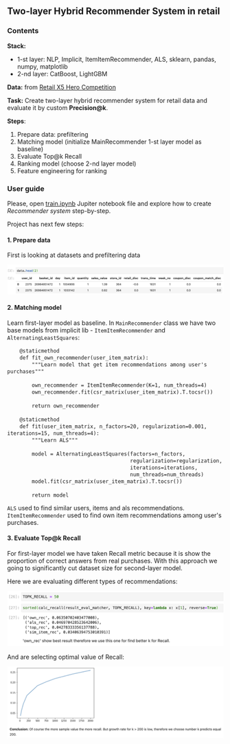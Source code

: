 ## Two-layer Hybrid Recommender System in retail

### Contents

**Stack:**

- 1-st layer: NLP, Implicit, ItemItemRecommender, ALS, sklearn, pandas, numpy, matplotlib
- 2-nd layer: CatBoost, LightGBM


**Data:** from [Retail X5 Hero Competition](https://retailhero.ai/c/recommender_system/overview)


**Task:** 
Create two-layer hybrid recommender system for retail data and evaluate it by custom **Precision@k**.


**Steps**:

1. Prepare data:  prefiltering
2. Matching model (initialize MainRecommender 1-st layer model as baseline)
3. Evaluate Top@k Recall
4. Ranking model (choose 2-nd layer model)
5. Feature engineering for ranking


### User guide

Please, open [train.ipynb](https://github.com/hildar/RecSys-Retail/blob/main/train.ipynb) Jupiter notebook file and explore how to create *Recommender system* step-by-step.

Project has next few steps:

#### 1. Prepare data

First is looking at datasets and prefiltering data

![data image](img/data.png)


#### 2. Matching model

Learn first-layer model as baseline. In `MainRecommender` class we have two base models from implicit lib - `ItemItemRecommender` and `AlternatingLeastSquares`:

```
    @staticmethod
    def fit_own_recommender(user_item_matrix):
        """Learn model that get item recommendations among user's purchases"""

        own_recommender = ItemItemRecommender(K=1, num_threads=4)
        own_recommender.fit(csr_matrix(user_item_matrix).T.tocsr())

        return own_recommender

    @staticmethod
    def fit(user_item_matrix, n_factors=20, regularization=0.001, iterations=15, num_threads=4):
        """Learn ALS"""

        model = AlternatingLeastSquares(factors=n_factors,
                                        regularization=regularization,
                                        iterations=iterations,
                                        num_threads=num_threads)
        model.fit(csr_matrix(user_item_matrix).T.tocsr())

        return model
```

`ALS` used to find similar users, items and als recommendations. `ItemItemRecommender` used to find own item recommendations among user's purchases.

#### 3. Evaluate Top@k Recall

For first-layer model we have taken Recall metric because it is show the proportion of correct answers from real purchases. With this approach we going to significantly cut dataset size for second-layer model.

Here we are evaluating different types of recommendations:

![types of recommendations](img/types_recs.png)

And are selecting optimal value of Recall:

![recall](img/recall.png)



